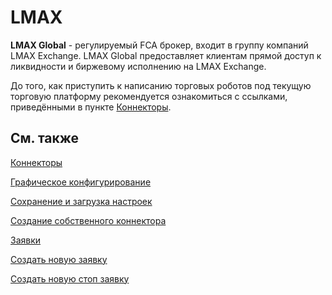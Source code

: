 # LMAX

**LMAX Global** \- регулируемый FCA брокер, входит в группу компаний LMAX Exchange. LMAX Global предоставляет клиентам прямой доступ к ликвидности и биржевому исполнению на LMAX Exchange.

До того, как приступить к написанию торговых роботов под текущую торговую платформу рекомендуется ознакомиться с ссылками, приведёнными в пункте [Коннекторы](../../connectors.md). 

## См. также

[Коннекторы](../../connectors.md)

[Графическое конфигурирование](../graphical_configuration.md)

[Сохранение и загрузка настроек](../save_and_load_settings.md)

[Создание собственного коннектора](../creating_own_connector.md)

[Заявки](../../orders_management.md)

[Создать новую заявку](../../orders_management/create_new_order.md)

[Создать новую стоп заявку](../../orders_management/create_new_stop_order.md)
